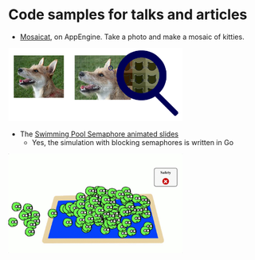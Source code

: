 # Code samples for talks and articles

- [Mosaicat](https://mosaicat.appspot.com/), on AppEngine. Take a photo and make a mosaic of kitties.

<img src="https://raw.githubusercontent.com/Deleplace/samples/master/resources/mosaicat.png" width="350" alt="A dog made of thousands ok kitties">

- The [Swimming Pool Semaphore animated slides](http://35.224.214.137:5050)
  - Yes, the simulation with blocking semaphores is written in Go

<img src="https://raw.githubusercontent.com/Deleplace/samples/master/resources/semaphores.png" width="350" alt="Congestion at the swimming pool, without a semaphore">
